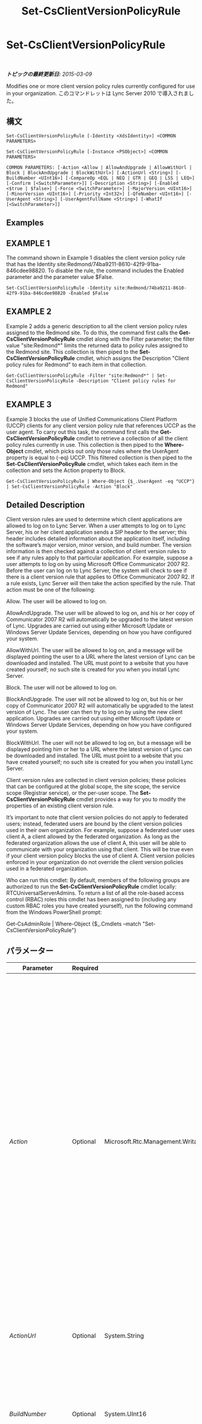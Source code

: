 ﻿---
title: Set-CsClientVersionPolicyRule
TOCTitle: Set-CsClientVersionPolicyRule
ms:assetid: 2e061fa8-bb1a-4382-bb0d-298f81aefb3d
ms:mtpsurl: https://technet.microsoft.com/ja-jp/library/Gg425790(v=OCS.15)
ms:contentKeyID: 48271669
ms.date: 05/19/2016
mtps_version: v=OCS.15
ms.translationtype: HT
---

# Set-CsClientVersionPolicyRule

 

_**トピックの最終更新日:** 2015-03-09_

Modifies one or more client version policy rules currently configured for use in your organization. このコマンドレットは Lync Server 2010 で導入されました。

## 構文

    Set-CsClientVersionPolicyRule [-Identity <XdsIdentity>] <COMMON PARAMETERS>

    Set-CsClientVersionPolicyRule [-Instance <PSObject>] <COMMON PARAMETERS>

    COMMON PARAMETERS: [-Action <Allow | AllowAndUpgrade | AllowWithUrl | Block | BlockAndUpgrade | BlockWithUrl>] [-ActionUrl <String>] [-BuildNumber <UInt16>] [-CompareOp <EQL | NEQ | GTR | GEQ | LSS | LEQ>] [-Confirm [<SwitchParameter>]] [-Description <String>] [-Enabled <$true | $false>] [-Force <SwitchParameter>] [-MajorVersion <UInt16>] [-MinorVersion <UInt16>] [-Priority <Int32>] [-QfeNumber <UInt16>] [-UserAgent <String>] [-UserAgentFullName <String>] [-WhatIf [<SwitchParameter>]]

## Examples

## EXAMPLE 1

The command shown in Example 1 disables the client version policy rule that has the Identity site:Redmond/74ba9211-8610-42f9-91ba-846cdee98820. To disable the rule, the command includes the Enabled parameter and the parameter value $False.

    Set-CsClientVersionPolicyRule -Identity site:Redmond/74ba9211-8610-42f9-91ba-846cdee98820 -Enabled $False

## EXAMPLE 2

Example 2 adds a generic description to all the client version policy rules assigned to the Redmond site. To do this, the command first calls the **Get-CsClientVersionPolicyRule** cmdlet along with the Filter parameter; the filter value "site:Redmond\*" limits the returned data to policy rules assigned to the Redmond site. This collection is then piped to the **Set-CsClientVersionPolicyRule** cmdlet, which assigns the Description "Client policy rules for Redmond" to each item in that collection.

    Get-CsClientVersionPolicyRule -Filter "site:Redmond*" | Set-CsClientVersionPolicyRule -Description "Client policy rules for Redmond"

## EXAMPLE 3

Example 3 blocks the use of Unified Communications Client Platform (UCCP) clients for any client version policy rule that references UCCP as the user agent. To carry out this task, the command first calls the **Get-CsClientVersionPolicyRule** cmdlet to retrieve a collection of all the client policy rules currently in use. This collection is then piped to the **Where-Object** cmdlet, which picks out only those rules where the UserAgent property is equal to (-eq) UCCP. This filtered collection is then piped to the **Set-CsClientVersionPolicyRule** cmdlet, which takes each item in the collection and sets the Action property to Block.

    Get-CsClientVersionPolicyRule | Where-Object {$_.UserAgent -eq "UCCP"} | Set-CsClientVersionPolicyRule -Action "Block"

## Detailed Description

Client version rules are used to determine which client applications are allowed to log on to Lync Server. When a user attempts to log on to Lync Server, his or her client application sends a SIP header to the server; this header includes detailed information about the application itself, including the software’s major version, minor version, and build number. The version information is then checked against a collection of client version rules to see if any rules apply to that particular application. For example, suppose a user attempts to log on by using Microsoft Office Communicator 2007 R2. Before the user can log on to Lync Server, the system will check to see if there is a client version rule that applies to Office Communicator 2007 R2. If a rule exists, Lync Server will then take the action specified by the rule. That action must be one of the following:

Allow. The user will be allowed to log on.

AllowAndUpgrade. The user will be allowed to log on, and his or her copy of Communicator 2007 R2 will automatically be upgraded to the latest version of Lync. Upgrades are carried out using either Microsoft Update or Windows Server Update Services, depending on how you have configured your system.

AllowWithUrl. The user will be allowed to log on, and a message will be displayed pointing the user to a URL where the latest version of Lync can be downloaded and installed. The URL must point to a website that you have created yourself; no such site is created for you when you install Lync Server.

Block. The user will not be allowed to log on.

BlockAndUpgrade. The user will not be allowed to log on, but his or her copy of Communicator 2007 R2 will automatically be upgraded to the latest version of Lync. The user can then try to log on by using the new client application. Upgrades are carried out using either Microsoft Update or Windows Server Update Services, depending on how you have configured your system.

BlockWithUrl. The user will not be allowed to log on, but a message will be displayed pointing him or her to a URL where the latest version of Lync can be downloaded and installed. The URL must point to a website that you have created yourself; no such site is created for you when you install Lync Server.

Client version rules are collected in client version policies; these policies that can be configured at the global scope, the site scope, the service scope (Registrar service), or the per-user scope. The **Set-CsClientVersionPolicyRule** cmdlet provides a way for you to modify the properties of an existing client version rule.

It’s important to note that client version policies do not apply to federated users; instead, federated users are bound by the client version policies used in their own organization. For example, suppose a federated user uses client A, a client allowed by the federated organization. As long as the federated organization allows the use of client A, this user will be able to communicate with your organization using that client. This will be true even if your client version policy blocks the use of client A. Client version policies enforced in your organization do not override the client version policies used in a federated organization.

Who can run this cmdlet: By default, members of the following groups are authorized to run the **Set-CsClientVersionPolicyRule** cmdlet locally: RTCUniversalServerAdmins. To return a list of all the role-based access control (RBAC) roles this cmdlet has been assigned to (including any custom RBAC roles you have created yourself), run the following command from the Windows PowerShell prompt:

Get-CsAdminRole | Where-Object {$\_.Cmdlets –match "Set-CsClientVersionPolicyRule"}

## パラメーター


<table>
<colgroup>
<col style="width: 25%" />
<col style="width: 25%" />
<col style="width: 25%" />
<col style="width: 25%" />
</colgroup>
<thead>
<tr class="header">
<th>Parameter</th>
<th>Required</th>
<th>Type</th>
<th>Description</th>
</tr>
</thead>
<tbody>
<tr class="odd">
<td><p><em>Action</em></p></td>
<td><p>Optional</p></td>
<td><p>Microsoft.Rtc.Management.WritableConfig.Policy.ClientVersion.Action</p></td>
<td><p>Action to be taken any time the rule is triggered (that is, any time someone attempts to log on by using the specified software). Valid values are:</p>
<p>Allow. The user will be allowed to log on.</p>
<p>AllowWithUrl. The user will be allowed to log on, and a message will be displayed pointing him or her to a URL where the latest version of Lync can be downloaded and installed.</p>
<p>AllowAndUpgrade. The user will be allowed to log on, and his or her copy of Communicator will automatically be upgraded to the latest version of Lync.</p>
<p>Block. The user will not be allowed to log on.</p>
<p>BlockWithUrl. The user will not be allowed to log on, but a message will be displayed pointing him or her to a URL where the latest version of Lync can be downloaded and installed.</p>
<p>BlockAndUpgrade. The user will not be allowed to log on, but his or her copy of Communicator will automatically be upgraded to the latest version of Lync. The user can then try to log on by using the new client application.</p></td>
</tr>
<tr class="even">
<td><p><em>ActionUrl</em></p></td>
<td><p>Optional</p></td>
<td><p>System.String</p></td>
<td><p>URL where users can download the latest version of Lync. This property is required if the Action is set to BlockWithUrl or AllowWithUrl.</p></td>
</tr>
<tr class="odd">
<td><p><em>BuildNumber</em></p></td>
<td><p>Optional</p></td>
<td><p>System.UInt16</p></td>
<td><p>Build number of the software. For example, if your copy of Communicator is version 2.0.6362.111, then the BuildNumber is 6362. Build numbers represent internal versions of the software during the development process, and help to ensure that you are using the final release version as opposed to a pre-release version.</p></td>
</tr>
<tr class="even">
<td><p><em>CompareOp</em></p></td>
<td><p>Optional</p></td>
<td><p>Microsoft.Rtc.Management.WritableConfig.Policy.ClientVersion.CompareOp</p></td>
<td><p>Comparison operator used to determine if the client software attempting to log on was released before, after, or at the same time as the version specified in the rule. Valid values are:</p>
<p>EQL (equal to)</p>
<p>NEQ (not equal to)</p>
<p>GTR (greater than)</p>
<p>GEQ (greater than or equal to)</p>
<p>LSS (less than)</p>
<p>LEQ (less than or equal to)</p></td>
</tr>
<tr class="odd">
<td><p><em>Confirm</em></p></td>
<td><p>Optional</p></td>
<td><p>System.Management.Automation.SwitchParameter</p></td>
<td><p>コマンドの実行前に確認メッセージが表示されます。</p></td>
</tr>
<tr class="even">
<td><p><em>Description</em></p></td>
<td><p>Optional</p></td>
<td><p>System.String</p></td>
<td><p>Enables administrators to provide additional information about the client version rule. For example, the Description might include information about who to contact if you believe the rule should be changed.</p></td>
</tr>
<tr class="odd">
<td><p><em>Enabled</em></p></td>
<td><p>Optional</p></td>
<td><p>System.Boolean</p></td>
<td><p>Indicates whether or not the client version rule is to be used. If the Enabled property is set to False the rule will be ignored any time a user attempts to log on with the specified software. The default value is True.</p></td>
</tr>
<tr class="even">
<td><p><em>Force</em></p></td>
<td><p>Optional</p></td>
<td><p>System.Management.Automation.SwitchParameter</p></td>
<td><p>Suppresses the display of any non-fatal error message that might occur when running the command.</p></td>
</tr>
<tr class="odd">
<td><p><em>Identity</em></p></td>
<td><p>Optional</p></td>
<td><p>Microsoft.Rtc.Management.Xds.XdsIdentity</p></td>
<td><p>Unique identifier for the client version policy rule to be modified. The Identity of a client version rule consists of the scope where the rule has been configured plus a globally unique identifier (GUID). That means that a rule will have an Identity similar to this: site:Redmond/1987d3c2-4544-489d-bbe3-59f79f530a83.</p></td>
</tr>
<tr class="even">
<td><p><em>Instance</em></p></td>
<td><p>Optional</p></td>
<td><p>Rule object</p></td>
<td><p>個々のパラメーター値を設定せずに、コマンドレットにオブジェクトへの参照を渡せます。</p></td>
</tr>
<tr class="odd">
<td><p><em>MajorVersion</em></p></td>
<td><p>Optional</p></td>
<td><p>System.UInt16</p></td>
<td><p>Major version of the software. For example, if your copy of Communicator is version 2.0.6362.111, then the MajorVersion is 2. Major versions equate to primary releases of the software.</p></td>
</tr>
<tr class="even">
<td><p><em>MinorVersion</em></p></td>
<td><p>Optional</p></td>
<td><p>System.UInt16</p></td>
<td><p>Minor version of the software. For example, if your copy of Communicator is version 2.0.6362.111, then the MinorVersion is 0. Minor versions equate to interim releases of the software.</p></td>
</tr>
<tr class="odd">
<td><p><em>Priority</em></p></td>
<td><p>Optional</p></td>
<td><p>System.Int32</p></td>
<td><p>Relative priority of the rule. Rules are processed in priority order, with the rule with priority 0 being processed first, the rule with priority 1 being processed second, and so on. If you assign a priority already in use, the new rule will use that priority and other rules will be renumbered accordingly.</p></td>
</tr>
<tr class="even">
<td><p><em>QfeNumber</em></p></td>
<td><p>Optional</p></td>
<td><p>System.UInt16</p></td>
<td><p>Quick fix engineering number of the software. For example, if your copy of Communicator is version 2.0.6362.111, then the QfeNumber is 111. QFE numbers represent planned updates to an application that are made available after the software’s official release.</p></td>
</tr>
<tr class="odd">
<td><p><em>UserAgent</em></p></td>
<td><p>Optional</p></td>
<td><p>System.String</p></td>
<td><p>Designator used to identify the software client. For example, OC is the user agent designation for Communicator. The <strong>Get-CsClientVersionConfiguration</strong> cmdlet provides corresponding friendly names for each user agent designation.</p></td>
</tr>
<tr class="even">
<td><p><em>UserAgentFullName</em></p></td>
<td><p>Optional</p></td>
<td><p>System.String</p></td>
<td><p>Enables administrators to provide a friendly name for the user agent. For example, instead of relying on the user agent UCCP to identify the agent administrators might spell the name out in full: Microsoft Unified Communications Client.</p></td>
</tr>
<tr class="odd">
<td><p><em>WhatIf</em></p></td>
<td><p>Optional</p></td>
<td><p>System.Management.Automation.SwitchParameter</p></td>
<td><p>実際にコマンドを実行しなくてもコマンドの実行結果がわかります。</p></td>
</tr>
</tbody>
</table>


## Input Types

Microsoft.Rtc.Management.WritableConfig.Policy.ClientVersion.Rule object. The **Set-CsClientVersionPolicyRule** cmdlet accepts pipelined instances of the client version rule object.

## Return Types

None. Instead, the **Set-CsClientVersionPolicyRule** cmdlet modifies instances of the Microsoft.Rtc.Management.WritableConfig.Policy.ClientVersion.Rule object.

## 関連項目

#### その他のリソース

[Get-CsClientVersionPolicyRule](get-csclientversionpolicyrule.md)  
[New-CsClientVersionPolicyRule](new-csclientversionpolicyrule.md)  
[Set-CsClientVersionPolicyRule](set-csclientversionpolicyrule.md)

